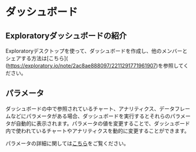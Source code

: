 # ダッシュボード

## Exploratoryダッシュボードの紹介

Exploratoryデスクトップを使って、ダッシュボードを作成し、他のメンバーとシェアする方法は[こちら]( (https://exploratory.io/note/2ac8ae888097/2211291771961907)を参照してください。





## パラメータ

ダッシュボードの中で参照されているチャート、アナリティクス、データフレームなどにパラメータがある場合、ダッシュボードを実行するとそれらのパラメータが自動的に表示されます。パラメータの値を変更することで、ダッシュボード内で使われているチャートやアナリティクスを動的に変更することができます。

パラメータの詳細に関しては[こちら](parameter/parameter_ja.md)をご覧ください。
